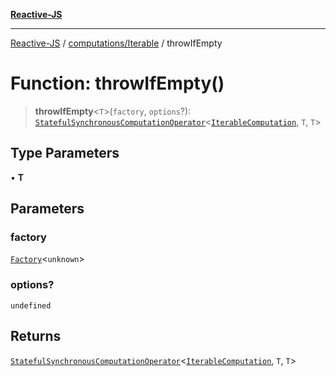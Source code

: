 [**Reactive-JS**](../../../README.md)

***

[Reactive-JS](../../../README.md) / [computations/Iterable](../README.md) / throwIfEmpty

# Function: throwIfEmpty()

> **throwIfEmpty**\<`T`\>(`factory`, `options`?): [`StatefulSynchronousComputationOperator`](../../type-aliases/StatefulSynchronousComputationOperator.md)\<[`IterableComputation`](../interfaces/IterableComputation.md), `T`, `T`\>

## Type Parameters

• **T**

## Parameters

### factory

[`Factory`](../../../functions/type-aliases/Factory.md)\<`unknown`\>

### options?

`undefined`

## Returns

[`StatefulSynchronousComputationOperator`](../../type-aliases/StatefulSynchronousComputationOperator.md)\<[`IterableComputation`](../interfaces/IterableComputation.md), `T`, `T`\>
